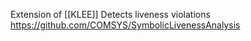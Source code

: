 Extension of [[KLEE]]
Detects liveness violations
https://github.com/COMSYS/SymbolicLivenessAnalysis